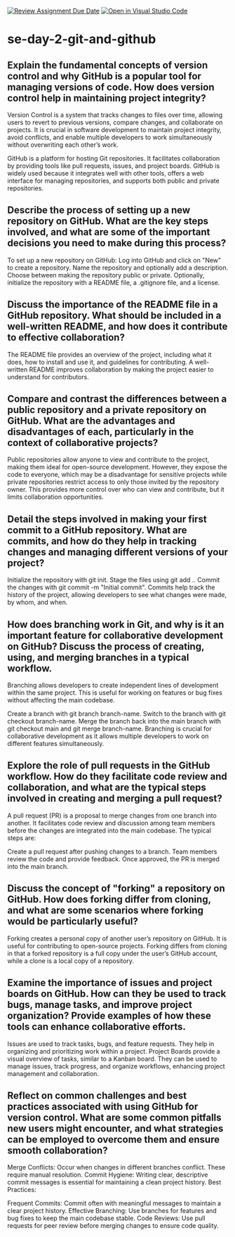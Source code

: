 [![Review Assignment Due Date](https://classroom.github.com/assets/deadline-readme-button-22041afd0340ce965d47ae6ef1cefeee28c7c493a6346c4f15d667ab976d596c.svg)](https://classroom.github.com/a/8wgCKhpZ)
[![Open in Visual Studio Code](https://classroom.github.com/assets/open-in-vscode-2e0aaae1b6195c2367325f4f02e2d04e9abb55f0b24a779b69b11b9e10269abc.svg)](https://classroom.github.com/online_ide?assignment_repo_id=15638675&assignment_repo_type=AssignmentRepo)
# se-day-2-git-and-github
## Explain the fundamental concepts of version control and why GitHub is a popular tool for managing versions of code. How does version control help in maintaining project integrity?

Version Control is a system that tracks changes to files over time, allowing users to revert to previous versions, compare changes, and collaborate on projects. It is crucial in software development to maintain project integrity, avoid conflicts, and enable multiple developers to work simultaneously without overwriting each other’s work.

GitHub is a platform for hosting Git repositories. It facilitates collaboration by providing tools like pull requests, issues, and project boards. GitHub is widely used because it integrates well with other tools, offers a web interface for managing repositories, and supports both public and private repositories.

## Describe the process of setting up a new repository on GitHub. What are the key steps involved, and what are some of the important decisions you need to make during this process?

To set up a new repository on GitHub:
Log into GitHub and click on "New" to create a repository.
Name the repository and optionally add a description.
Choose between making the repository public or private.
Optionally, initialize the repository with a README file, a .gitignore file, and a license.

## Discuss the importance of the README file in a GitHub repository. What should be included in a well-written README, and how does it contribute to effective collaboration?

The README file provides an overview of the project, including what it does, how to install and use it, and guidelines for contributing. A well-written README improves collaboration by making the project easier to understand for contributors.

## Compare and contrast the differences between a public repository and a private repository on GitHub. What are the advantages and disadvantages of each, particularly in the context of collaborative projects?

Public repositories allow anyone to view and contribute to the project, making them ideal for open-source development. However, they expose the code to everyone, which may be a disadvantage for sensitive projects while private repositories restrict access to only those invited by the repository owner. This provides more control over who can view and contribute, but it limits collaboration opportunities.

## Detail the steps involved in making your first commit to a GitHub repository. What are commits, and how do they help in tracking changes and managing different versions of your project?

Initialize the repository with git init.
Stage the files using git add ..
Commit the changes with git commit -m "Initial commit".
Commits help track the history of the project, allowing developers to see what changes were made, by whom, and when.

## How does branching work in Git, and why is it an important feature for collaborative development on GitHub? Discuss the process of creating, using, and merging branches in a typical workflow.

Branching allows developers to create independent lines of development within the same project. This is useful for working on features or bug fixes without affecting the main codebase.

Create a branch with git branch branch-name.
Switch to the branch with git checkout branch-name.
Merge the branch back into the main branch with git checkout main and git merge branch-name.
Branching is crucial for collaborative development as it allows multiple developers to work on different features simultaneously.

## Explore the role of pull requests in the GitHub workflow. How do they facilitate code review and collaboration, and what are the typical steps involved in creating and merging a pull request?

A pull request (PR) is a proposal to merge changes from one branch into another. It facilitates code review and discussion among team members before the changes are integrated into the main codebase. The typical steps are:

Create a pull request after pushing changes to a branch.
Team members review the code and provide feedback.
Once approved, the PR is merged into the main branch.

## Discuss the concept of "forking" a repository on GitHub. How does forking differ from cloning, and what are some scenarios where forking would be particularly useful?

Forking creates a personal copy of another user’s repository on GitHub. It is useful for contributing to open-source projects. Forking differs from cloning in that a forked repository is a full copy under the user’s GitHub account, while a clone is a local copy of a repository.

## Examine the importance of issues and project boards on GitHub. How can they be used to track bugs, manage tasks, and improve project organization? Provide examples of how these tools can enhance collaborative efforts.

Issues are used to track tasks, bugs, and feature requests. They help in organizing and prioritizing work within a project.
Project Boards provide a visual overview of tasks, similar to a Kanban board. They can be used to manage issues, track progress, and organize workflows, enhancing project management and collaboration.

## Reflect on common challenges and best practices associated with using GitHub for version control. What are some common pitfalls new users might encounter, and what strategies can be employed to overcome them and ensure smooth collaboration?

Merge Conflicts: Occur when changes in different branches conflict. These require manual resolution.
Commit Hygiene: Writing clear, descriptive commit messages is essential for maintaining a clean project history.
Best Practices:

Frequent Commits: Commit often with meaningful messages to maintain a clear project history.
Effective Branching: Use branches for features and bug fixes to keep the main codebase stable.
Code Reviews: Use pull requests for peer review before merging changes to ensure code quality.
